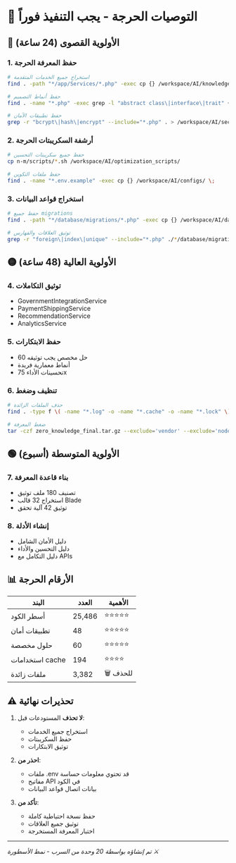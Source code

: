 # 🚨 التوصيات الحرجة - يجب التنفيذ فوراً

## 🔴 الأولوية القصوى (24 ساعة)

### 1. حفظ المعرفة الحرجة
```bash
# استخراج جميع الخدمات المتقدمة
find . -path "*/app/Services/*.php" -exec cp {} /workspace/AI/knowledge_base/services/ \;

# حفظ أنماط التصميم
find . -name "*.php" -exec grep -l "abstract class\|interface\|trait" {} \; -exec cp {} /workspace/AI/knowledge_base/patterns/ \;

# حفظ تطبيقات الأمان
grep -r "bcrypt\|hash\|encrypt" --include="*.php" . > /workspace/AI/security_implementations.txt
```

### 2. أرشفة السكريبتات الحرجة
```bash
# حفظ جميع سكريبتات التحسين
cp n-m/scripts/*.sh /workspace/AI/optimization_scripts/

# حفظ ملفات التكوين
find . -name "*.env.example" -exec cp {} /workspace/AI/configs/ \;
```

### 3. استخراج قواعد البيانات
```bash
# حفظ جميع migrations
find . -path "*/database/migrations/*.php" -exec cp {} /workspace/AI/database_structure/ \;

# توثيق العلاقات والفهارس
grep -r "foreign\|index\|unique" --include="*.php" ./*/database/migrations/ > /workspace/AI/database_relations.txt
```

## 🟡 الأولوية العالية (48 ساعة)

### 4. توثيق التكاملات
- GovernmentIntegrationService
- PaymentShippingService
- RecommendationService
- AnalyticsService

### 5. حفظ الابتكارات
- 60 حل مخصص يجب توثيقه
- أنماط معمارية فريدة
- تحسينات الأداء 75x

### 6. تنظيف وضغط
```bash
# حذف الملفات الزائدة
find . -type f \( -name "*.log" -o -name "*.cache" -o -name "*.lock" \) -delete

# ضغط المعرفة
tar -czf zero_knowledge_final.tar.gz --exclude='vendor' --exclude='node_modules' .
```

## 🟢 الأولوية المتوسطة (أسبوع)

### 7. بناء قاعدة المعرفة
- تصنيف 180 ملف توثيق
- استخراج 32 قالب Blade
- توثيق 42 آلية تحقق

### 8. إنشاء الأدلة
- دليل الأمان الشامل
- دليل التحسين والأداء
- دليل التكامل مع APIs

## 📊 الأرقام الحرجة

| البند | العدد | الأهمية |
|------|-------|----------|
| أسطر الكود | 25,486 | ⭐⭐⭐⭐⭐ |
| تطبيقات أمان | 48 | ⭐⭐⭐⭐⭐ |
| حلول مخصصة | 60 | ⭐⭐⭐⭐⭐ |
| استخدامات cache | 194 | ⭐⭐⭐⭐ |
| ملفات زائدة | 3,382 | 🗑️ للحذف |

## ⚠️ تحذيرات نهائية

1. **لا تحذف** المستودعات قبل:
   - استخراج جميع الخدمات
   - حفظ السكريبتات
   - توثيق الابتكارات

2. **احذر من**:
   - ملفات .env قد تحتوي معلومات حساسة
   - مفاتيح API في الكود
   - بيانات اتصال قواعد البيانات

3. **تأكد من**:
   - حفظ نسخة احتياطية كاملة
   - توثيق جميع العلاقات
   - اختبار المعرفة المستخرجة

---
*تم إنشاؤه بواسطة 20 وحدة من السرب - نمط الأسطورة ⚔️*